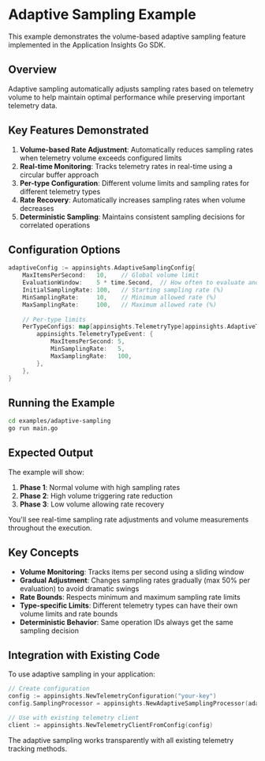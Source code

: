 # Adaptive Sampling Example

This example demonstrates the volume-based adaptive sampling feature implemented in the Application Insights Go SDK.

## Overview

Adaptive sampling automatically adjusts sampling rates based on telemetry volume to help maintain optimal performance while preserving important telemetry data.

## Key Features Demonstrated

1. **Volume-based Rate Adjustment**: Automatically reduces sampling rates when telemetry volume exceeds configured limits
2. **Real-time Monitoring**: Tracks telemetry rates in real-time using a circular buffer approach
3. **Per-type Configuration**: Different volume limits and sampling rates for different telemetry types
4. **Rate Recovery**: Automatically increases sampling rates when volume decreases
5. **Deterministic Sampling**: Maintains consistent sampling decisions for correlated operations

## Configuration Options

```go
adaptiveConfig := appinsights.AdaptiveSamplingConfig{
    MaxItemsPerSecond:   10,    // Global volume limit
    EvaluationWindow:    5 * time.Second,  // How often to evaluate and adjust
    InitialSamplingRate: 100,   // Starting sampling rate (%)
    MinSamplingRate:     10,    // Minimum allowed rate (%)
    MaxSamplingRate:     100,   // Maximum allowed rate (%)
    
    // Per-type limits
    PerTypeConfigs: map[appinsights.TelemetryType]appinsights.AdaptiveTypeConfig{
        appinsights.TelemetryTypeEvent: {
            MaxItemsPerSecond: 5,
            MinSamplingRate:   5,
            MaxSamplingRate:   100,
        },
    },
}
```

## Running the Example

```bash
cd examples/adaptive-sampling
go run main.go
```

## Expected Output

The example will show:

1. **Phase 1**: Normal volume with high sampling rates
2. **Phase 2**: High volume triggering rate reduction
3. **Phase 3**: Low volume allowing rate recovery

You'll see real-time sampling rate adjustments and volume measurements throughout the execution.

## Key Concepts

- **Volume Monitoring**: Tracks items per second using a sliding window
- **Gradual Adjustment**: Changes sampling rates gradually (max 50% per evaluation) to avoid dramatic swings
- **Rate Bounds**: Respects minimum and maximum sampling rate limits
- **Type-specific Limits**: Different telemetry types can have their own volume limits and rate bounds
- **Deterministic Behavior**: Same operation IDs always get the same sampling decision

## Integration with Existing Code

To use adaptive sampling in your application:

```go
// Create configuration
config := appinsights.NewTelemetryConfiguration("your-key")
config.SamplingProcessor = appinsights.NewAdaptiveSamplingProcessor(adaptiveConfig)

// Use with existing telemetry client
client := appinsights.NewTelemetryClientFromConfig(config)
```

The adaptive sampling works transparently with all existing telemetry tracking methods.